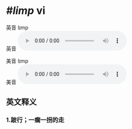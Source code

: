 # ***\#limp*** vi
英音 lɪmp  
英音
<audio src="./media/limp1_AAC.aac" controls="controls"></audio>

美音 lɪmp  
美音
<audio src="./media/limp1_AAC.aac" controls="controls"></audio>



  

英文释义
---
### 1.**跛行；一瘸一拐的走**  



